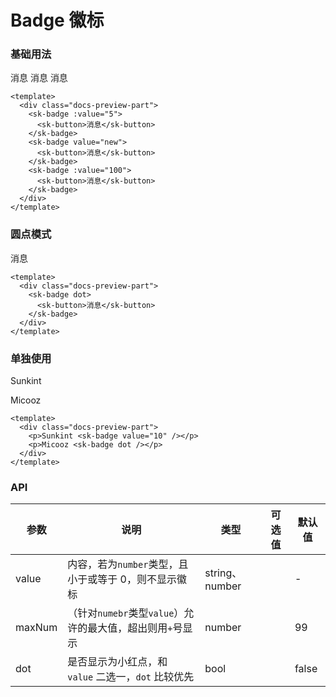 # Badge 徽标

### 基础用法

<div class="docs-preview-part">
  <sk-badge :value="5">
    <sk-button>消息</sk-button>
  </sk-badge>
  <sk-badge value="new">
    <sk-button>消息</sk-button>
  </sk-badge>
  <sk-badge :value="100">
    <sk-button>消息</sk-button>
  </sk-badge>
</div>

```vue
<template>
  <div class="docs-preview-part">
    <sk-badge :value="5">
      <sk-button>消息</sk-button>
    </sk-badge>
    <sk-badge value="new">
      <sk-button>消息</sk-button>
    </sk-badge>
    <sk-badge :value="100">
      <sk-button>消息</sk-button>
    </sk-badge>
  </div>
</template>
```

### 圆点模式

<div class="docs-preview-part">
  <sk-badge dot>
    <sk-button>消息</sk-button>
  </sk-badge>
</div>

```vue
<template>
  <div class="docs-preview-part">
    <sk-badge dot>
      <sk-button>消息</sk-button>
    </sk-badge>
  </div>
</template>
```

### 单独使用

<div class="docs-preview-part">
  <p>Sunkint <sk-badge value="10" /></p>
  <p>Micooz <sk-badge dot /></p>
</div>

```vue
<template>
  <div class="docs-preview-part">
    <p>Sunkint <sk-badge value="10" /></p>
    <p>Micooz <sk-badge dot /></p>
  </div>
</template>
```

### API

| 参数   | 说明                                                       | 类型           | 可选值 | 默认值 |
| ------ | ---------------------------------------------------------- | -------------- | ------ | ------ |
| value  | 内容，若为`number`类型，且小于或等于 0，则不显示徽标       | string、number |        | -      |
| maxNum | （针对`numebr`类型`value`）允许的最大值，超出则用`+`号显示 | number         |        | 99     |
| dot    | 是否显示为小红点，和 `value` 二选一，`dot` 比较优先        | bool           |        | false  |
